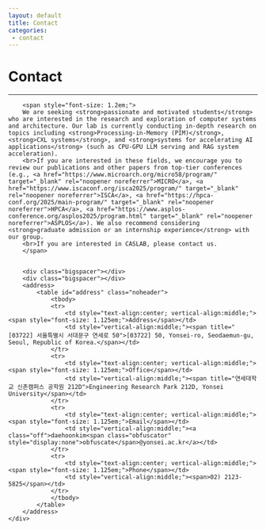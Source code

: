 ```yaml
---
layout: default
title: Contact
categories:
 - contact
---
```


<script type="text/javascript" src="//dapi.kakao.com/v2/maps/sdk.js?appkey=b39590003fae695d5cd234d45edf0e58"></script>

<div class="row">
    <div class="col-md-12">
        <h1><b>Contact</b></h1>
        <hr/>
    </div>
</div>

<div class="row">
    <div class="col-md-12">
        <div id="contact-map"></div>
        <div class="bigspacer"></div>
        <div class="bigspacer"></div>

        <span style="font-size: 1.2em;">
        We are seeking <strong>passionate and motivated students</strong> who are interested in the research and exploration of computer systems and architecture. Our lab is currently conducting in-depth research on topics including <strong>Processing-in-Memory (PIM)</strong>, <strong>CXL systems</strong>, and <strong>systems for accelerating AI applications</strong> (such as CPU-GPU LLM serving and RAG system acceleration).
        <br>If you are interested in these fields, we encourage you to review our publications and other papers from top-tier conferences (e.g., <a href="https://www.microarch.org/micro58/program/" target="_blank" rel="noopener noreferrer">MICRO</a>, <a href="https://www.iscaconf.org/isca2025/program/" target="_blank" rel="noopener noreferrer">ISCA</a>, <a href="https://hpca-conf.org/2025/main-program/" target="_blank" rel="noopener noreferrer">HPCA</a>, <a href="https://www.asplos-conference.org/asplos2025/program.html" target="_blank" rel="noopener noreferrer">ASPLOS</a>). We also recommend considering <strong>graduate admission or an internship experience</strong> with our group.
        <br>If you are interested in CASLAB, please contact us.
        </span>
        

        <div class="bigspacer"></div>
        <div class="bigspacer"></div>
        <address>
            <table id="address" class="noheader">
                <tbody>
                <tr>
                    <td style="text-align:center; vertical-align:middle;"><span style="font-size: 1.125em;">Address</span></td>
                    <td style="vertical-align:middle;"><span title="[03722] 서울특별시 서대문구 연세로 50">[03722] 50, Yonsei-ro, Seodaemun-gu, Seoul, Republic of Korea.</span></td>
                </tr>
                <tr>
                    <td style="text-align:center; vertical-align:middle;"><span style="font-size: 1.125em;">Office</span></td>
                    <td style="vertical-align:middle;"><span title="연세대학교 신촌캠퍼스 공학원 212D">Engineering Research Park 212D, Yonsei University</span></td>
                </tr>
                <tr>
                    <td style="text-align:center; vertical-align:middle;"><span style="font-size: 1.125em;">Email</span></td>
                    <td style="vertical-align:middle;"><a class="off">daehoonkim<span class="obfuscator" style="display:none">obfuscate</span>@yonsei.ac.kr</a></td>
                </tr>
                <tr>
                    <td style="text-align:center; vertical-align:middle;"><span style="font-size: 1.125em;">Phone</span></td>
                    <td style="vertical-align:middle;"><span>02) 2123-5825</span></td>
                </tr>
                </tbody>
            </table>
        </address>
    </div>
</div>

<script>
    var container = document.getElementById('contact-map');
    var options = {
        center: new kakao.maps.LatLng(37.5608403, 126.9354738),
        level: 3
    };

    var map = new kakao.maps.Map(container, options);
    var markerPosition  = new kakao.maps.LatLng(37.5608403, 126.9354738); 

    var marker = new kakao.maps.Marker({
        position: markerPosition
    });

    marker.setMap(map);

</script>

